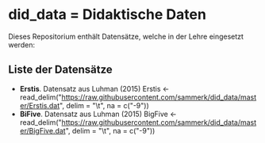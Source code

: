# did_data = Didaktische Daten  
Dieses Repositorium enthält Datensätze, welche in der Lehre eingesetzt werden:

## Liste der Datensätze
* __Erstis__. Datensatz aus Luhman (2015)
    Erstis <- read_delim("https://raw.githubusercontent.com/sammerk/did_data/master/Erstis.dat", delim = "\t", na = c("-9"))
* __BiFive__. Datensatz aus Luhman (2015)
    BigFive <- read_delim("https://raw.githubusercontent.com/sammerk/did_data/master/BigFive.dat", delim = "\t", na = c("-9"))

